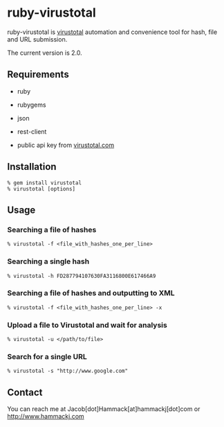 # ruby-virustotal

ruby-virustotal is [virustotal](http://www.virustotal.com) automation and convenience tool for hash, file and URL submission.

The current version is 2.0.

## Requirements

* ruby
* rubygems
* json
* rest-client

* public api key from [virustotal.com](http://www.virustotal.com)

## Installation

	% gem install virustotal
	% virustotal [options]

## Usage

### Searching a file of hashes

	% virustotal -f <file_with_hashes_one_per_line>

### Searching a single hash

	% virustotal -h FD287794107630FA3116800E617466A9
 
### Searching a file of hashes and outputting to XML
	% virustotal -f <file_with_hashes_one_per_line> -x

### Upload a file to Virustotal and wait for analysis
	% virustotal -u </path/to/file>

### Search for a single URL 
	% virustotal -s "http://www.google.com"

## Contact

You can reach me at Jacob[dot]Hammack[at]hammackj[dot]com or http://www.hammackj.com
